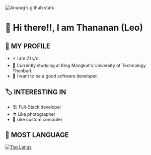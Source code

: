 ![Anurag's github stats](https://github-readme-stats.vercel.app/api?username=bluebearrii&show_icons=true&theme=dark)
# 🚀 Hi there!!, I am Thananan (Leo)
## 🤡 MY PROFILE
- ⚡️ I am 21 y/o.<br/>
- 🌱 Currently studying at King Mongkut's University of Technology Thonburi.<br/>
- 🎉 I want to be a good software developer.<br/>
## 🏷️ INTERESTING IN
- 🏗 Full-Stack developer
- ⚗ Like photographer
- 📱 Like custom computer
## 🚀 MOST LANGUAGE
[![Top Langs](https://github-readme-stats.vercel.app/api/top-langs/?username=bluebearrii&layout=compact&theme=dark)](https://github.com/anuraghazra/github-readme-stats)
<!--
**BlueBearrii/BlueBearrii** is a ✨ _special_ ✨ repository because its `README.md` (this file) appears on your GitHub profile.

Here are some ideas to get you started:

- 🔭 I’m currently working on ...
- 🌱 I’m currently learning ...
- 👯 I’m looking to collaborate on ...
- 🤔 I’m looking for help with ...
- 💬 Ask me about ...
- 📫 How to reach me: ...
- 😄 Pronouns: ...
- ⚡ Fun fact: ...
-->
